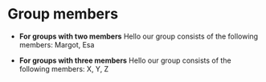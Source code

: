 # Group members

* **For groups with two members** Hello our group consists of the following members: Margot, Esa

* **For groups with three members** Hello our group consists of the following members: X, Y, Z
